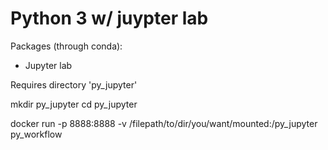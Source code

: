 # Python 3 w/ juypter lab 

Packages (through conda):

- Jupyter lab 

Requires directory 'py_jupyter'

mkdir py_jupyter
cd py_jupyter

docker run -p 8888:8888 -v /filepath/to/dir/you/want/mounted:/py_jupyter py_workflow


